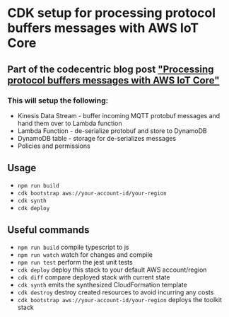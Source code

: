 # CDK setup for processing protocol buffers messages with AWS IoT Core

## Part of the codecentric blog post ["Processing protocol buffers messages with AWS IoT Core"](https://blog.codecentric.de/en/2020/05/processing-protobuf-with-iot-core) 

### This will setup the following:
 * Kinesis Data Stream - buffer incoming MQTT protobuf messages and hand them over to Lambda function
 * Lambda Function - de-serialize protobuf and store to DynamoDB
 * DynamoDB table - storage for de-serializes messages
 * Policies and permissions 

## Usage
 * `npm run build`
 * `cdk bootstrap aws://your-account-id/your-region`
 * `cdk synth`
 * `cdk deploy`

## Useful commands
 * `npm run build`   compile typescript to js
 * `npm run watch`   watch for changes and compile
 * `npm run test`    perform the jest unit tests
 * `cdk deploy`      deploy this stack to your default AWS account/region
 * `cdk diff`        compare deployed stack with current state
 * `cdk synth`       emits the synthesized CloudFormation template
 * `cdk destroy`     destroy created resources to avoid incurring any costs
 * `cdk bootstrap aws://your-account-id/your-region`   deploys the toolkit stack  